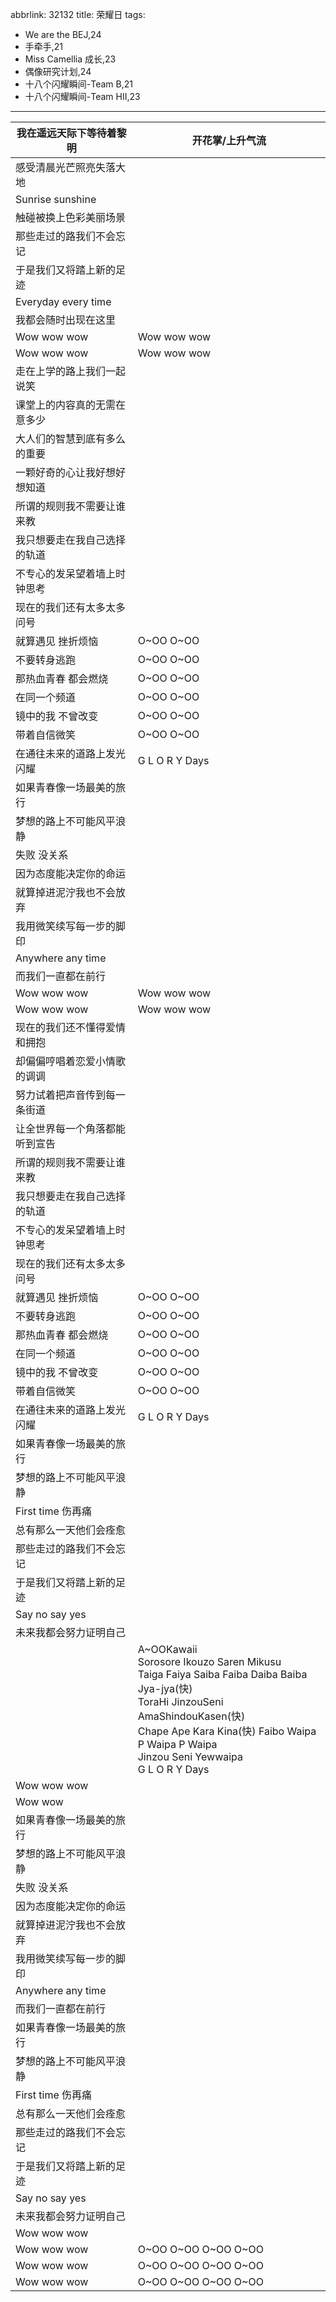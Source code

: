 abbrlink: 32132
title: 荣耀日
tags:
  - We are the BEJ,24
  - 手牵手,21
  - Miss Camellia 成长,23
  - 偶像研究计划,24
  - 十八个闪耀瞬间-Team B,21
  - 十八个闪耀瞬间-Team HII,23
---
|我在遥远天际下等待着黎明|开花掌/上升气流|
|--|--|
|感受清晨光芒照亮失落大地|      |
|Sunrise sunshine|      |
|触碰被换上色彩美丽场景|      |
|那些走过的路我们不会忘记|      |
|于是我们又将踏上新的足迹|      |
|Everyday every time|      |
|我都会随时出现在这里|      |
|Wow wow wow|Wow wow wow|
|Wow wow wow|Wow wow wow|
|走在上学的路上我们一起说笑|      |
|课堂上的内容真的无需在意多少|      |
|大人们的智慧到底有多么的重要|      |
|一颗好奇的心让我好想好想知道|      |
|所谓的规则我不需要让谁来教|      |
|我只想要走在我自己选择的轨道|      |
|不专心的发呆望着墙上时钟思考|      |
|现在的我们还有太多太多问号|      |
|就算遇见 挫折烦恼|O~OO O~OO|
|不要转身逃跑|O~OO O~OO|
|那热血青春 都会燃烧|O~OO O~OO|
|在同一个频道|O~OO O~OO|
|镜中的我 不曾改变|O~OO O~OO|
|带着自信微笑|O~OO O~OO|
|在通往未来的道路上发光闪耀|G L O R Y Days|
|如果青春像一场最美的旅行|      |
|梦想的路上不可能风平浪静|      |
|失败 没关系|      |
|因为态度能决定你的命运|      |
|就算掉进泥泞我也不会放弃|      |
|我用微笑续写每一步的脚印|      |
|Anywhere any time|      |
|而我们一直都在前行|      |
|Wow wow wow|Wow wow wow|
|Wow wow wow|Wow wow wow|
|现在的我们还不懂得爱情和拥抱|      |
|却偏偏哼唱着恋爱小情歌的调调|      |
|努力试着把声音传到每一条街道|      |
|让全世界每一个角落都能听到宣告|      |
|所谓的规则我不需要让谁来教|      |
|我只想要走在我自己选择的轨道|      |
|不专心的发呆望着墙上时钟思考|      |
|现在的我们还有太多太多问号|      |
|就算遇见 挫折烦恼|O~OO O~OO|
|不要转身逃跑|O~OO O~OO|
|那热血青春 都会燃烧|O~OO O~OO|
|在同一个频道|O~OO O~OO|
|镜中的我 不曾改变|O~OO O~OO|
|带着自信微笑|O~OO O~OO|
|在通往未来的道路上发光闪耀|G L O R Y Days|
|如果青春像一场最美的旅行|      |
|梦想的路上不可能风平浪静|      |
|First time 伤再痛|      |
|总有那么一天他们会痊愈|      |
|那些走过的路我们不会忘记|      |
|于是我们又将踏上新的足迹|      |
|Say no say yes|      |
|未来我都会努力证明自己|      |
|      |A~OOKawaii<br>Sorosore Ikouzo Saren Mikusu<br>Taiga Faiya Saiba Faiba Daiba Baiba Jya-jya(快)<br>ToraHi JinzouSeni AmaShindouKasen(快)<br>Chape Ape Kara Kina(快) Faibo Waipa<br>P Waipa P Waipa<br>Jinzou Seni Yewwaipa<br>G L O R Y Days|
|Wow wow wow|      |
|Wow wow|      |
|如果青春像一场最美的旅行|      |
|梦想的路上不可能风平浪静|      |
|失败 没关系|      |
|因为态度能决定你的命运|      |
|就算掉进泥泞我也不会放弃|      |
|我用微笑续写每一步的脚印|      |
|Anywhere any time|      |
|而我们一直都在前行|      |
|如果青春像一场最美的旅行|      |
|梦想的路上不可能风平浪静|      |
|First time 伤再痛|      |
|总有那么一天他们会痊愈|      |
|那些走过的路我们不会忘记|      |
|于是我们又将踏上新的足迹|      |
|Say no say yes|      |
|未来我都会努力证明自己|      |
|Wow wow wow|      |
|Wow wow wow|O~OO O~OO O~OO O~OO|
|Wow wow wow|O~OO O~OO O~OO O~OO|
|Wow wow wow|O~OO O~OO O~OO O~OO|